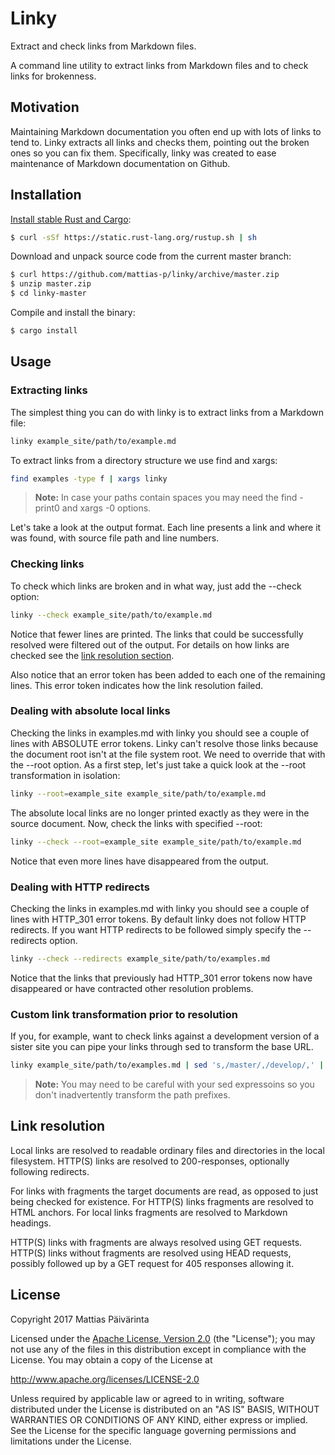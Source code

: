 Linky
=====

Extract and check links from Markdown files.

A command line utility to extract links from Markdown files and to check links
for brokenness.


Motivation
----------

Maintaining Markdown documentation you often end up with lots of links to tend to.
Linky extracts all links and checks them, pointing out the broken ones so you can fix them.
Specifically, linky was created to ease maintenance of Markdown documentation on Github.


Installation
------------
[Install stable Rust and Cargo]:

```sh
$ curl -sSf https://static.rust-lang.org/rustup.sh | sh
```

Download and unpack source code from the current master branch:

```sh
$ curl https://github.com/mattias-p/linky/archive/master.zip
$ unzip master.zip
$ cd linky-master
```

Compile and install the binary:

```sh
$ cargo install
```


Usage
-----

### Extracting links

The simplest thing you can do with linky is to extract links from a Markdown file:

```sh
linky example_site/path/to/example.md
```

To extract links from a directory structure we use find and xargs:

```sh
find examples -type f | xargs linky
```

> **Note:** In case your paths contain spaces you may need the find -print0 and xargs -0 options.

Let's take a look at the output format.
Each line presents a link and where it was found, with source file path and line numbers.


### Checking links

To check which links are broken and in what way, just add the --check option:

```sh
linky --check example_site/path/to/example.md
```

Notice that fewer lines are printed.
The links that could be successfully resolved were filtered out of the output.
For details on how links are checked see the [link resolution section].

Also notice that an error token has been added to each one of the remaining lines.
This error token indicates how the link resolution failed.


### Dealing with absolute local links

Checking the links in examples.md with linky you should see a couple of lines with ABSOLUTE error tokens.
Linky can't resolve those links because the document root isn't at the file system root.
We need to override that with the --root option.
As a first step, let's just take a quick look at the --root transformation in isolation:

```sh
linky --root=example_site example_site/path/to/example.md
```

The absolute local links are no longer printed exactly as they were in the source document.
Now, check the links with specified --root:

```sh
linky --check --root=example_site example_site/path/to/example.md
```

Notice that even more lines have disappeared from the output.


### Dealing with HTTP redirects

Checking the links in examples.md with linky you should see a couple of lines with HTTP_301 error tokens.
By default linky does not follow HTTP redirects.
If you want HTTP redirects to be followed simply specify the --redirects option.

```sh
linky --check --redirects example_site/path/to/examples.md
```

Notice that the links that previously had HTTP_301 error tokens now have disappeared or have contracted other resolution problems. 


### Custom link transformation prior to resolution

If you, for example, want to check links against a development version of a sister site you can pipe your links through sed to transform the base URL.

```sh
linky example_site/path/to/examples.md | sed 's,/master/,/develop/,' | linky --check
```

> **Note:** You may need to be careful with your sed expressoins so you don't inadvertently transform the path prefixes.


Link resolution
---------------

Local links are resolved to readable ordinary files and directories in the local filesystem.
HTTP(S) links are resolved to 200-responses, optionally following redirects.

For links with fragments the target documents are read, as opposed to just being checked for existence.
For HTTP(S) links fragments are resolved to HTML anchors.
For local links fragments are resolved to Markdown headings.

HTTP(S) links with fragments are always resolved using GET requests.
HTTP(S) links without fragments are resolved using HEAD requests, possibly followed up by a GET request for 405 responses allowing it.


License
-------

Copyright 2017 Mattias Päivärinta

Licensed under the [Apache License, Version 2.0] (the "License");
you may not use any of the files in this distribution except in compliance with
the License. You may obtain a copy of the License at

<http://www.apache.org/licenses/LICENSE-2.0>

Unless required by applicable law or agreed to in writing, software
distributed under the License is distributed on an "AS IS" BASIS,
WITHOUT WARRANTIES OR CONDITIONS OF ANY KIND, either express or implied.
See the License for the specific language governing permissions and
limitations under the License.


[Apache License, Version 2.0]: LICENSE
[Install stable Rust and Cargo]: http://doc.crates.io/
[Link resolution section]: #link-resolution
